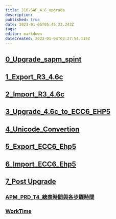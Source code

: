 ```yaml
---
title: J10-SAP_4.6_upgrade
description: 
published: true
date: 2023-01-05T05:45:23.243Z
tags: 
editor: markdown
dateCreated: 2023-01-04T02:27:54.115Z
---
```



## [0_Upgrade_sapm_spint](/home/S2_SAP_NetWeaver_Skills/SAP_Upgrade(ECC)/J10/0_Upgrade_sapm_spint)
## [1_Export_R3_4.6c](/home/S2_SAP_NetWeaver_Skills/SAP_Upgrade(ECC)/J10/1_Export_R3)
## [2_Import_R3_4.6c](/home/S2_SAP_NetWeaver_Skills/SAP_Upgrade(ECC)/J10/2_Import_R3)
## [3_Upgrade_4.6c_to_ECC6_EHP5](/home/S2_SAP_NetWeaver_Skills/SAP_Upgrade(ECC)/J10/3_Upgrade_to_ECC6_EHP5)
## [4_Unicode_Convertion](/home/S2_SAP_NetWeaver_Skills/SAP_Upgrade(ECC)/J10/4_Unicode_Convertion)
## [5_Export_ECC6_Ehp5](/home/S2_SAP_NetWeaver_Skills/SAP_Upgrade(ECC)/J10/5_Export_ECC6_Ehp5)
## [6_Import_ECC6_Ehp5](/home/S2_SAP_NetWeaver_Skills/SAP_Upgrade(ECC)/J10/6_Import_ECC6_Ehp5)
## [7_Post Upgrade](/home/S2_SAP_NetWeaver_Skills/SAP_Upgrade(ECC)/J10/7_Post_Upgrade)
### [APM_PRD_T4_總表時間與各步驟時間](/home/S2_SAP_NetWeaver_Skills/SAP_Upgrade(ECC)/J10/APM_PRD_T4_總表時間與各步驟時間)
### [WorkTime](/home/S2_SAP_NetWeaver_Skills/SAP_Upgrade(ECC)/J10/WorkTime)

